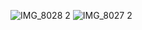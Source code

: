 ![IMG_8028 2](https://user-images.githubusercontent.com/1933673/183308117-dcfd11e5-ad18-4831-8c3d-b0da9da432b2.JPG)
![IMG_8027 2](https://user-images.githubusercontent.com/1933673/183308118-a59a6920-06b3-461a-aabd-2828705aa9a5.JPG)
